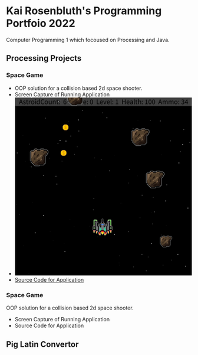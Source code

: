 # Kai Rosenbluth's Programming Portfoio 2022 
Computer Programming 1 which focoused on Processing and Java. 

## Processing Projects 


### Space Game 
* OOP solution for a collision based 2d space shooter. 
* Screen Capture of Running Application 
* ![SpaceGame](https://github.com/Kair12345/KR-Portfolio/blob/gh-pages/Images/SpaceGameSC.png)
* [Source Code for Application]()


### Space Game 
OOP solution for a collision based 2d space shooter. 
* Screen Capture of Running Application 
* Source Code for Application 

## Pig Latin Convertor 



